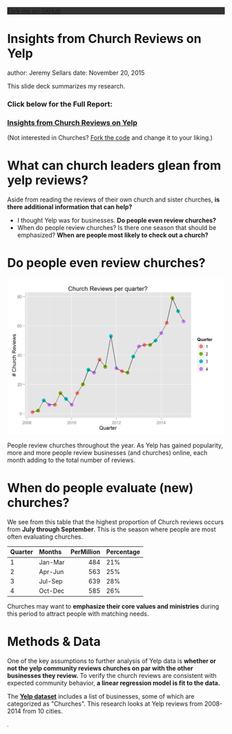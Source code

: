 <link rel="stylesheet" href="//cdnjs.cloudflare.com/ajax/libs/github-fork-ribbon-css/0.1.1/gh-fork-ribbon.min.css" />
<!--[if lt IE 9]>
  <link rel="stylesheet" href="//cdnjs.cloudflare.com/ajax/libs/github-fork-ribbon-css/0.1.1/gh-fork-ribbon.ie.min.css" />
<![endif]-->
<div class="github-fork-ribbon-wrapper right">
  <div class="github-fork-ribbon" style="background-color: #333">
    <a href="https://github.com/jeremyrsellars/Church.Insights.Yelp">Fork me on GitHub</a>
  </div>
</div>
  
Insights from Church Reviews on Yelp
========================================================
author: Jeremy Sellars
date: November 20, 2015

This slide deck summarizes my research.

### Click below for the Full Report:
### [Insights from Church Reviews on Yelp](https://github.com/jeremyrsellars/Church.Insights.Yelp/blob/master/ChurchReviews.md)

(Not interested in Churches?  [Fork the code](https://github.com/jeremyrsellars/Church.Insights.Yelp) and change it to your liking.)

What can church leaders glean from yelp reviews?
========================================================

Aside from reading the reviews of their own church and sister churches,
**is there additional information that can help?**

- I thought Yelp was for businesses.  **Do people even review churches?**
- When do people review churches? Is there one season that should be emphasized?  **When are people most likely to check out a church?**

Do people even review churches?
========================================================
![Church Reviews per quarter](ChurchReviews_files/figure-html/monthly-1.png)

People review churches throughout the year.  As Yelp has gained popularity, more and more people review businesses (and churches) online, each month adding to the total number of reviews.

When do people evaluate (new) churches?
========================================================
We see from this table that the highest proportion of Church reviews occurs from **July through September**.  This is the season where people are most often evaluating churches.

|Quarter |Months  | PerMillion|Percentage |
|:-------|:-------|----------:|:----------|
|1       |Jan-Mar |        484|21%        |
|2       |Apr-Jun |        563|25%        |
|3       |Jul-Sep |        639|28%        |
|4       |Oct-Dec |        585|26%        |
Churches may want to **emphasize their core values and ministries** during this period to attract people with matching needs.

Methods & Data
========================================================
One of the key assumptions to further analysis of Yelp data is **whether or not the yelp community reviews churches on par with the other businesses they review.**  To verify the church reviews are consistent with expected community behavior, **a linear regression model is fit to the data.**

The **[Yelp dataset](https://www.yelp.com/dataset_challenge)** includes a list of businesses, some of which are categorized as "Churches".  This research looks at Yelp reviews from 2008-2014 from 10 cities.

<a href="http://www.yelp.com/dataset_challenge"><img style="zoom: 20%;" src="http://s3-media2.fl.yelpcdn.com/assets/2/www/img/0c7a4683d829/dataset_challenge/Dataset_Map.png"/></a>
